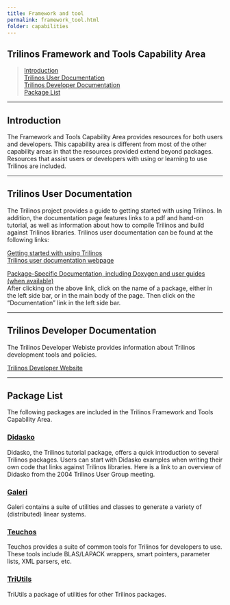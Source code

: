 ```yaml
---
title: Framework and tool
permalink: framework_tool.html
folder: capabilities
---
```


## Trilinos Framework and Tools Capability Area

> [Introduction](#Intro)  
> [Trilinos User Documentation](#UserDocs)  
> [Trilinos Developer Documentation](#DeveloperDocs)  
> [Package List](#PackageList)

<a name="Intro"></a>

* * *

## Introduction

The Framework and Tools Capability Area provides resources for both users and developers. This capability area is different from most of the other capability areas in that the resources provided extend beyond packages. Resources that assist users or developers with using or learning to use Trilinos are included.

<a name="UserDocs"></a>

* * *

## Trilinos User Documentation

The Trilinos project provides a guide to getting started with using Trilinos. In addition, the documentation page features links to a pdf and hand-on tutorial, as well as information about how to compile Trilinos and build against Trilinos libraries. Trilinos user documentation can be found at the following links:

[Getting started with using Trilinos](getting_started.html)  
[Trilinos user documentation webpage](documentation.html)

[Package-Specific Documentation, including Doxygen and user guides (when available)](packages.html)  
After clicking on the above link, click on the name of a package, either in the left side bar, or in the main body of the page. Then click on the “Documentation” link in the left side bar.

<a name="DeveloperDocs"></a>

* * *

## Trilinos Developer Documentation

The Trilinos Developer Webiste provides information about Trilinos development tools and policies.

[Trilinos Developer Website](https://software.sandia.gov/trilinos/developer/)

<a name="PackageList"></a>

* * *

## Package List

The following packages are included in the Trilinos Framework and Tools Capability Area.

### [Didasko](didasko.html)

Didasko, the Trilinos tutorial package, offers a quick introduction to several Trilinos packages. Users can start with Didasko examples when writing their own code that links against Trilinos libraries. Here is a link to an overview of Didasko from the 2004 Trilinos User Group meeting.

### [Galeri](galeri.html)

Galeri contains a suite of utilities and classes to generate a variety of (distributed) linear systems.

### [Teuchos](teuchos.html)

Teuchos provides a suite of common tools for Trilinos for developers to use. These tools include BLAS/LAPACK wrappers, smart pointers, parameter lists, XML parsers, etc.

### [TriUtils](triutils.html)

TriUtils a package of utilities for other Trilinos packages.